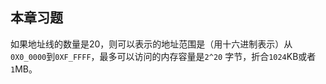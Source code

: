 ## 本章习题

如果地址线的数量是20，则可以表示的地址范围是（用十六进制表示）从`0X0_0000`到`0XF_FFFF`，最多可以访问的内存容量是`2^20` 字节，折合`1024`KB或者`1`MB。
